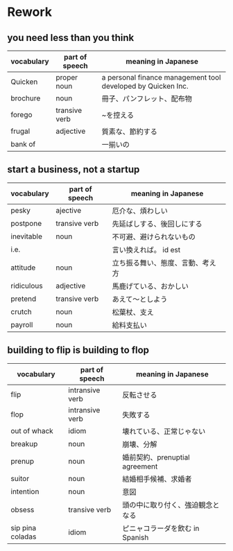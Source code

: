 # Rework
## you need less than you think
|vocabulary|part of speech|meaning in Japanese|
|---|---|---|
|Quicken|proper noun|a personal finance management tool developed by Quicken Inc. |
|brochure|noun|冊子、パンフレット、配布物|
|forego|transive verb|~を控える|
|frugal|adjective|質素な、節約する|
|bank of||一揃いの|

## start a business, not a startup
|vocabulary|part of speech|meaning in Japanese|
|---|---|---|
|pesky|ajective|厄介な、煩わしい|
|postpone|transive verb|先延ばしする、後回しにする|
|inevitable|noun|不可避、避けられないもの|
|i.e.||言い換えれば。 id est|
|attitude|noun|立ち振る舞い、態度、言動、考え方|
|ridiculous|adjective|馬鹿げている、おかしい|
|pretend|transive verb|あえて〜としよう|
|crutch|noun|松葉杖、支え|
|payroll|noun|給料支払い|

## building to flip is building to flop
|vocabulary|part of speech|meaning in Japanese|
|---|---|---|
|flip|intransive verb|反転させる|
|flop|intransive verb|失敗する|
|out of whack|idiom|壊れている、正常じゃない|
|breakup|noun|崩壊、分解|
|prenup|noun|婚前契約、prenuptial agreement|
|suitor|noun|結婚相手候補、求婚者|
|intention|noun|意図|
|obsess|transive verb|頭の中に取り付く、強迫観念となる|
|sip pina coladas|idiom| ピニャコラーダを飲む in Spanish |
